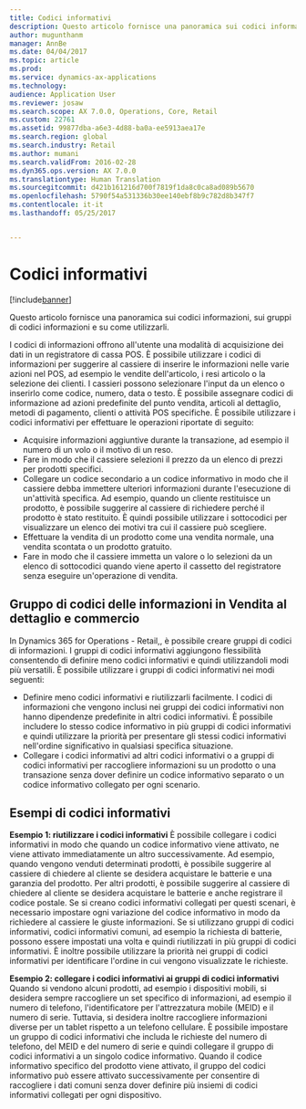 ```yaml
---
title: Codici informativi
description: Questo articolo fornisce una panoramica sui codici informazioni, sui gruppi di codici informazioni e su come utilizzarli.
author: mugunthanm
manager: AnnBe
ms.date: 04/04/2017
ms.topic: article
ms.prod: 
ms.service: dynamics-ax-applications
ms.technology: 
audience: Application User
ms.reviewer: josaw
ms.search.scope: AX 7.0.0, Operations, Core, Retail
ms.custom: 22761
ms.assetid: 99877dba-a6e3-4d88-ba0a-ee5913aea17e
ms.search.region: global
ms.search.industry: Retail
ms.author: mumani
ms.search.validFrom: 2016-02-28
ms.dyn365.ops.version: AX 7.0.0
ms.translationtype: Human Translation
ms.sourcegitcommit: d421b161216d700f7819f1da8c0ca8ad089b5670
ms.openlocfilehash: 5790f54a531336b30ee140ebf8b9c782d8b347f7
ms.contentlocale: it-it
ms.lasthandoff: 05/25/2017


---
```


# <a name="info-codes"></a>Codici informativi

[!include[banner](includes/banner.md)]


Questo articolo fornisce una panoramica sui codici informazioni, sui gruppi di codici informazioni e su come utilizzarli.

I codici di informazioni offrono all'utente una modalità di acquisizione dei dati in un registratore di cassa POS. È possibile utilizzare i codici di informazioni per suggerire al cassiere di inserire le informazioni nelle varie azioni nel POS, ad esempio le vendite dell'articolo, i resi articolo o la selezione dei clienti. I cassieri possono selezionare l'input da un elenco o inserirlo come codice, numero, data o testo. È possibile assegnare codici di informazione ad azioni predefinite del punto vendita, articoli al dettaglio, metodi di pagamento, clienti o attività POS specifiche. È possibile utilizzare i codici informativi per effettuare le operazioni riportate di seguito:
-   Acquisire informazioni aggiuntive durante la transazione, ad esempio il numero di un volo o il motivo di un reso.
-   Fare in modo che il cassiere selezioni il prezzo da un elenco di prezzi per prodotti specifici.
-   Collegare un codice secondario a un codice informativo in modo che il cassiere debba immettere ulteriori informazioni durante l'esecuzione di un'attività specifica. Ad esempio, quando un cliente restituisce un prodotto, è possibile suggerire al cassiere di richiedere perché il prodotto è stato restituito. È quindi possibile utilizzare i sottocodici per visualizzare un elenco dei motivi tra cui il cassiere può scegliere.
-   Effettuare la vendita di un prodotto come una vendita normale, una vendita scontata o un prodotto gratuito.
-   Fare in modo che il cassiere immetta un valore o lo selezioni da un elenco di sottocodici quando viene aperto il cassetto del registratore senza eseguire un'operazione di vendita.

## <a name="info-codes-group-in-retail-and-commerce"></a>Gruppo di codici delle informazioni in Vendita al dettaglio e commercio
In Dynamics 365 for Operations - Retail,, è possibile creare gruppi di codici di informazioni. I gruppi di codici informativi aggiungono flessibilità consentendo di definire meno codici informativi e quindi utilizzandoli modi più versatili. È possibile utilizzare i gruppi di codici informativi nei modi seguenti:
-   Definire meno codici informativi e riutilizzarli facilmente. I codici di informazioni che vengono inclusi nei gruppi dei codici informativi non hanno dipendenze predefinite in altri codici informativi. È possibile includere lo stesso codice informativo in più gruppi di codici informativi e quindi utilizzare la priorità per presentare gli stessi codici informativi nell'ordine significativo in qualsiasi specifica situazione.
-   Collegare i codici informativi ad altri codici informativi o a gruppi di codici informativi per raccogliere informazioni su un prodotto o una transazione senza dover definire un codice informativo separato o un codice informativo collegato per ogni scenario.

## <a name="info-code-examples"></a>Esempi di codici informativi
**Esempio 1: riutilizzare i codici informativi** È possibile collegare i codici informativi in modo che quando un codice informativo viene attivato, ne viene attivato immediatamente un altro successivamente. Ad esempio, quando vengono venduti determinati prodotti, è possibile suggerire al cassiere di chiedere al cliente se desidera acquistare le batterie e una garanzia del prodotto. Per altri prodotti, è possibile suggerire al cassiere di chiedere al cliente se desidera acquistare le batterie e anche registrare il codice postale. Se si creano codici informativi collegati per questi scenari, è necessario impostare ogni variazione del codice informativo in modo da richiedere al cassiere le giuste informazioni. Se si utilizzano gruppi di codici informativi, codici informativi comuni, ad esempio la richiesta di batterie, possono essere impostati una volta e quindi riutilizzati in più gruppi di codici informativi. È inoltre possibile utilizzare la priorità nei gruppi di codici informativi per identificare l'ordine in cui vengono visualizzate le richieste.


**Esempio 2: collegare i codici informativi ai gruppi di codici informativi** Quando si vendono alcuni prodotti, ad esempio i dispositivi mobili, si desidera sempre raccogliere un set specifico di informazioni, ad esempio il numero di telefono, l'identificatore per l'attrezzatura mobile (MEID) e il numero di serie. Tuttavia, si desidera inoltre raccogliere informazioni diverse per un tablet rispetto a un telefono cellulare. È possibile impostare un gruppo di codici informativi che includa le richieste del numero di telefono, del MEID e del numero di serie e quindi collegare il gruppo di codici informativi a un singolo codice informativo. Quando il codice informativo specifico del prodotto viene attivato, il gruppo del codici informativo può essere attivato successivamente per consentire di raccogliere i dati comuni senza dover definire più insiemi di codici informativi collegati per ogni dispositivo.

 



